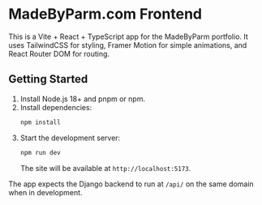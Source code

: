 # MadeByParm.com Frontend

This is a Vite + React + TypeScript app for the MadeByParm portfolio. It uses TailwindCSS for styling, Framer Motion for simple animations, and React Router DOM for routing.

## Getting Started

1. Install Node.js 18+ and pnpm or npm.
2. Install dependencies:
   ```bash
   npm install
   ```
3. Start the development server:
   ```bash
   npm run dev
   ```
   The site will be available at `http://localhost:5173`.

The app expects the Django backend to run at `/api/` on the same domain when in development.
